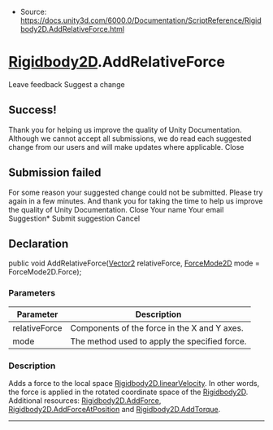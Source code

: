 * Source: https://docs.unity3d.com/6000.0/Documentation/ScriptReference/Rigidbody2D.AddRelativeForce.html

#  [Rigidbody2D](https://docs.unity3d.com/6000.0/Documentation/ScriptReference/Rigidbody2D.html).AddRelativeForce
Leave feedback
Suggest a change
## Success!
Thank you for helping us improve the quality of Unity Documentation. Although we cannot accept all submissions, we do read each suggested change from our users and will make updates where applicable.
Close
## Submission failed
For some reason your suggested change could not be submitted. Please <a>try again</a> in a few minutes. And thank you for taking the time to help us improve the quality of Unity Documentation.
Close
Your name Your email Suggestion* Submit suggestion
Cancel
## Declaration
public void AddRelativeForce([Vector2](https://docs.unity3d.com/6000.0/Documentation/ScriptReference/Vector2.html) relativeForce, [ForceMode2D](https://docs.unity3d.com/6000.0/Documentation/ScriptReference/ForceMode2D.html) mode = ForceMode2D.Force); 
### Parameters
Parameter | Description  
---|---  
relativeForce | Components of the force in the X and Y axes.  
mode | The method used to apply the specified force.  
### Description
Adds a force to the local space [Rigidbody2D.linearVelocity](https://docs.unity3d.com/6000.0/Documentation/ScriptReference/Rigidbody2D-linearVelocity.html). In other words, the force is applied in the rotated coordinate space of the [Rigidbody2D](https://docs.unity3d.com/6000.0/Documentation/ScriptReference/Rigidbody2D.html).
Additional resources: [Rigidbody2D.AddForce](https://docs.unity3d.com/6000.0/Documentation/ScriptReference/Rigidbody2D.AddForce.html), [Rigidbody2D.AddForceAtPosition](https://docs.unity3d.com/6000.0/Documentation/ScriptReference/Rigidbody2D.AddForceAtPosition.html) and [Rigidbody2D.AddTorque](https://docs.unity3d.com/6000.0/Documentation/ScriptReference/Rigidbody2D.AddTorque.html).
* * *
